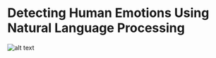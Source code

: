 # Detecting Human Emotions Using Natural Language Processing

![alt text](https://github.com/Allenfp/DepressionDetectionNLP/blob/master/wordmap_and_flowchart/Depression%20Detecting%20NLP%20Model.png)

